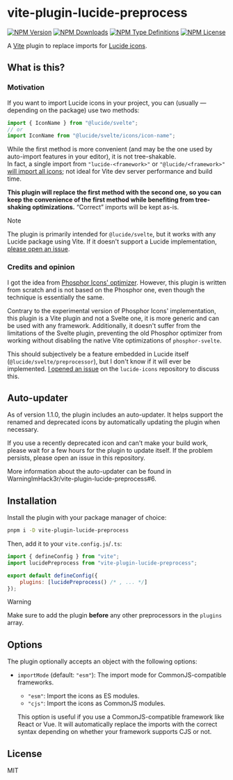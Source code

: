 # vite-plugin-lucide-preprocess

[![NPM Version](https://img.shields.io/npm/v/vite-plugin-lucide-preprocess)](https://www.npmjs.com/package/vite-plugin-lucide-preprocess?activeTab=versions)
[![NPM Downloads](https://img.shields.io/npm/dw/vite-plugin-lucide-preprocess)](https://www.npmjs.com/package/vite-plugin-lucide-preprocess)
[![NPM Type Definitions](https://img.shields.io/npm/types/vite-plugin-lucide-preprocess)](https://www.npmjs.com/package/vite-plugin-lucide-preprocess)
[![NPM License](https://img.shields.io/npm/l/vite-plugin-lucide-preprocess)](LICENSE)

A [Vite](https://vite.dev) plugin to replace imports for [Lucide icons](https://lucide.dev).

## What is this?

### Motivation

If you want to import Lucide icons in your project, you can (usually — depending on
the package) use two methods:

```js
import { IconName } from "@lucide/svelte";
// or
import IconName from "@lucide/svelte/icons/icon-name";
```

While the first method is more convenient (and may be the one used by auto-import features in your editor),
it is not tree-shakable.  
In fact, a single import from `"lucide-<framework>"` or `"@lucide/<framework>"`
[will import all icons](https://github.com/WarningImHack3r/vite-plugin-lucide-preprocess/issues/11#issuecomment-2445209558);
not ideal for Vite dev server performance and build time.

**This plugin will replace the first method with the second one, so you can keep the convenience of the first method
while benefiting from tree-shaking optimizations.** “Correct” imports will be kept as-is.

> [!NOTE]
> The plugin is primarily intended for `@lucide/svelte`, but it works with
> any Lucide package using Vite.
> If it doesn't support a Lucide implementation,
> [please open an issue](https://github.com/WarningImHack3r/vite-plugin-lucide-preprocess).

### Credits and opinion

I got the idea from [Phosphor Icons' optimizer](https://github.com/haruaki07/phosphor-svelte#import-optimizer).
However, this plugin is written from scratch and is not based on the Phosphor one, even though the technique is
essentially the same.

Contrary to the experimental version of Phosphor Icons' implementation, this plugin is
a Vite plugin and not a Svelte one, it is more generic and can be used with any framework.
Additionally, it doesn't suffer from the limitations of the Svelte plugin, preventing the old Phosphor
optimizer from working without disabling the native Vite optimizations of `phosphor-svelte`.

This should subjectively be a feature embedded in Lucide itself (`@lucide/svelte/preprocessor`),
but I don't know if it will ever be implemented.
[I opened an issue](https://github.com/lucide-icons/lucide/issues/2295) on the `lucide-icons` repository to discuss
this.

## Auto-updater

As of version 1.1.0, the plugin includes an auto-updater.
It helps support the renamed and deprecated icons by automatically updating the plugin when necessary.

If you use a recently deprecated icon and can't make your build work, please wait for a few hours for the plugin
to update itself.
If the problem persists, please open an issue in this repository.

More information about the auto-updater can be found in WarningImHack3r/vite-plugin-lucide-preprocess#6.

## Installation

Install the plugin with your package manager of choice:

```bash
pnpm i -D vite-plugin-lucide-preprocess
```

Then, add it to your `vite.config.js`/`.ts`:

```js
import { defineConfig } from "vite";
import lucidePreprocess from "vite-plugin-lucide-preprocess";

export default defineConfig({
	plugins: [lucidePreprocess() /* , ... */]
});
```

> [!WARNING]
> Make sure to add the plugin **before** any other preprocessors in the `plugins` array.

## Options

The plugin optionally accepts an object with the following options:

- `importMode` (default: `"esm"`): The import mode for CommonJS-compatible frameworks.
  - `"esm"`: Import the icons as ES modules.
  - `"cjs"`: Import the icons as CommonJS modules.

  This option is useful if you use a CommonJS-compatible framework like React or Vue.
  It will automatically replace the imports with the correct syntax depending on whether
  your framework supports CJS or not.

## License

MIT
